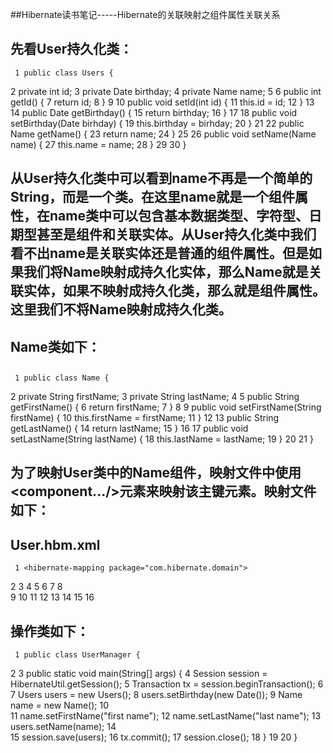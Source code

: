 ##Hibernate读书笔记-----Hibernate的关联映射之组件属性关联关系

##
## 先看User持久化类：	 1 public class Users { 2     private int id; 3     private Date birthday; 4     private Name name; 5  6     public int getId() { 7         return id; 8     	} 9 10     public void setId(int id) {11         this.id = id;12     	}13 14     public Date getBirthday() {15         return birthday;16     	}17 18     public void setBirthday(Date birhday) {19         this.birthday = birhday;20     	}21 22     public Name getName() {23         return name;24     	}25 26     public void setName(Name name) {27         this.name = name;28     	}29 30 	}

##
##

##
## 从User持久化类中可以看到name不再是一个简单的String，而是一个类。在这里name就是一个组件属性，在name类中可以包含基本数据类型、字符型、日期型甚至是组件和关联实体。从User持久化类中我们看不出name是关联实体还是普通的组件属性。但是如果我们将Name映射成持久化实体，那么Name就是关联实体，如果不映射成持久化类，那么就是组件属性。这里我们不将Name映射成持久化类。

##
## Name类如下：

##
##	 1 public class Name { 2     private String firstName; 3     private String lastName; 4  5     public String getFirstName() { 6         return firstName; 7     	} 8  9     public void setFirstName(String firstName) {10         this.firstName = firstName;11     	}12 13     public String getLastName() {14         return lastName;15     	}16 17     public void setLastName(String lastName) {18         this.lastName = lastName;19     	}20 21 	}

##
##

##
##

##
## 为了映射User类中的Name组件，映射文件中使用<component.../>元素来映射该主键元素。映射文件如下：

##
## User.hbm.xml	 1 <hibernate-mapping package="com.hibernate.domain"> 2     <class name="Users"> 3         <id name="id"> 4             <generator class="native" /> 5         </id> 6  7         <property name="birthday" /> 8          9         <!-- 映射组件元素 -->10         <component name="name">11             <!-- 映射组件的name属性指向包含实体 -->12             <property name="firstName" column="first_name"/>13             <property name="lastName" column="last_name"/>14         </component>15     </class>16 </hibernate-mapping>

##
## 操作类如下：	 1 public class UserManager { 2  3     public static void main(String[] args) { 4         Session session = HibernateUtil.getSession(); 5         Transaction tx = session.beginTransaction(); 6          7         Users users = new Users(); 8         users.setBirthday(new Date()); 9         Name name = new Name();10         11         name.setFirstName("first name");12         name.setLastName("last name");13         users.setName(name);14         15         session.save(users);16         tx.commit();17         session.close();18     	}19 20 	}

##
##

##
##